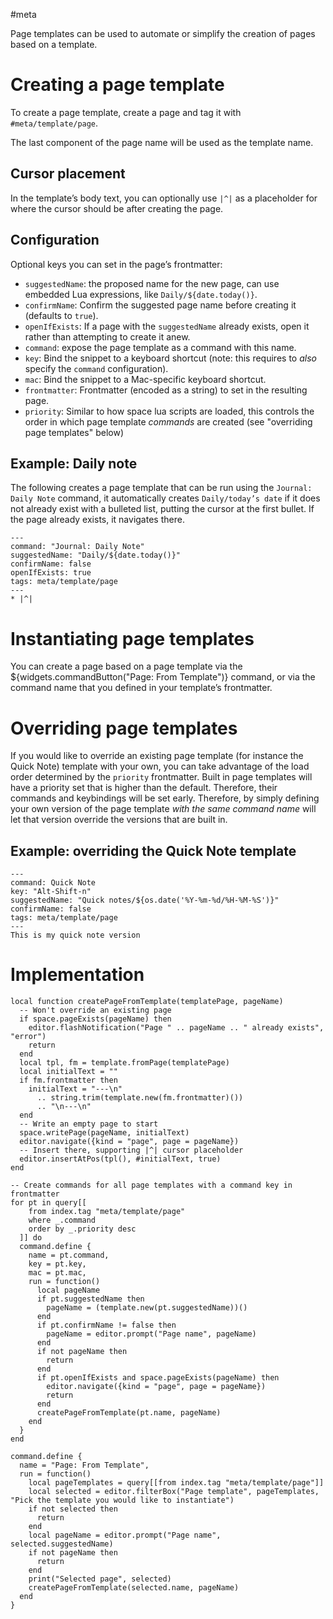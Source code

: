 #meta

Page templates can be used to automate or simplify the creation of pages based on a template.

# Creating a page template
To create a page template, create a page and tag it with `#meta/template/page`.

The last component of the page name will be used as the template name.

## Cursor placement
In the template’s body text, you can optionally use `|^|` as a placeholder for where the cursor should be after creating the page.

## Configuration
Optional keys you can set in the page’s frontmatter:

* `suggestedName`: the proposed name for the new page, can use embedded Lua expressions, like `Daily/${date.today()}`.
* `confirmName`: Confirm the suggested page name before creating it (defaults to `true`).
* `openIfExists`: If a page with the `suggestedName` already exists, open it rather than attempting to create it anew. 
* `command`: expose the page template as a command with this name.
* `key`: Bind the snippet to a keyboard shortcut (note: this requires to _also_ specify the `command` configuration).
* `mac`: Bind the snippet to a Mac-specific keyboard shortcut.
* `frontmatter`: Frontmatter (encoded as a string) to set in the resulting page.
* `priority`: Similar to how space lua scripts are loaded, this controls the order in which page template _commands_ are created (see "overriding page templates" below)

## Example: Daily note
The following creates a page template that can be run using the `Journal: Daily Note` command, it automatically creates `Daily/today’s date` if it does not already exist with a bulleted list, putting the cursor at the first bullet. If the page already exists, it navigates there.

~~~
---
command: "Journal: Daily Note"
suggestedName: "Daily/${date.today()}"
confirmName: false
openIfExists: true
tags: meta/template/page
---
* |^|
~~~

# Instantiating page templates
You can create a page based on a page template via the ${widgets.commandButton("Page: From Template")} command, or via the command name that you defined in your template’s frontmatter.

# Overriding page templates
If you would like to override an existing page template (for instance the Quick Note) template with your own, you can take advantage of the load order determined by the `priority` frontmatter. Built in page templates will have a priority set that is higher than the default. Therefore, their commands and keybindings will be set early. Therefore, by simply defining your own version of the page template _with the same command name_ will let that version override the versions that are built in.

## Example: overriding the Quick Note template
~~~
---
command: Quick Note
key: "Alt-Shift-n"
suggestedName: "Quick notes/${os.date('%Y-%m-%d/%H-%M-%S')}"
confirmName: false
tags: meta/template/page
---
This is my quick note version
~~~

# Implementation
```space-lua
local function createPageFromTemplate(templatePage, pageName)
  -- Won't override an existing page
  if space.pageExists(pageName) then
    editor.flashNotification("Page " .. pageName .. " already exists", "error")
    return
  end
  local tpl, fm = template.fromPage(templatePage)
  local initialText = ""
  if fm.frontmatter then
    initialText = "---\n"
      .. string.trim(template.new(fm.frontmatter)())
      .. "\n---\n"
  end
  -- Write an empty page to start
  space.writePage(pageName, initialText)
  editor.navigate({kind = "page", page = pageName})
  -- Insert there, supporting |^| cursor placeholder
  editor.insertAtPos(tpl(), #initialText, true)
end

-- Create commands for all page templates with a command key in frontmatter
for pt in query[[
    from index.tag "meta/template/page"
    where _.command
    order by _.priority desc
  ]] do
  command.define {
    name = pt.command,
    key = pt.key,
    mac = pt.mac,
    run = function()
      local pageName
      if pt.suggestedName then
        pageName = (template.new(pt.suggestedName))()
      end
      if pt.confirmName != false then
        pageName = editor.prompt("Page name", pageName)
      end
      if not pageName then
        return
      end
      if pt.openIfExists and space.pageExists(pageName) then
        editor.navigate({kind = "page", page = pageName})
        return
      end
      createPageFromTemplate(pt.name, pageName)
    end
  }
end

command.define {
  name = "Page: From Template",
  run = function()
    local pageTemplates = query[[from index.tag "meta/template/page"]]
    local selected = editor.filterBox("Page template", pageTemplates, "Pick the template you would like to instantiate")
    if not selected then
      return
    end
    local pageName = editor.prompt("Page name", selected.suggestedName)
    if not pageName then
      return
    end
    print("Selected page", selected)
    createPageFromTemplate(selected.name, pageName)
  end
}
```
